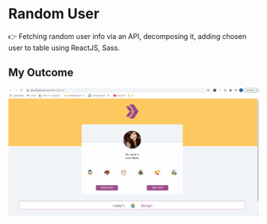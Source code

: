 # Random User

👉 Fetching random user info via an API, decomposing it, adding chosen user to table using ReactJS, Sass.

## My Outcome

![Random-User](random-user.gif)
